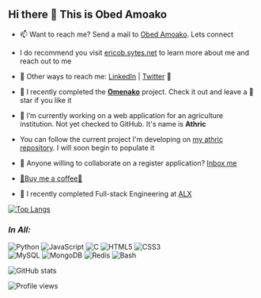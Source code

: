 ## Hi there 👋 This is Obed Amoako

- 📫 Want to reach me? Send a mail to [Obed Amoako](mailto:obedamoako92@gmail.com). Lets connect  
- I do recommend you visit [ericob.sytes.net](https://ericob.sytes.net) to learn more about me and reach out to me  
- 💬 Other ways to reach me: [LinkedIn](https://linkedin.com/in/ericob3d) | [Twitter](https://twitter.com/ObedAmoako8) :wave:  
- 🎀 I recently completed the [**Omenako**](https://github.com/Obed101/omenako) project. Check it out and leave a 🌟star if you like it
- 🔭 I’m currently working on a web application for an agriculture institution. Not yet checked to GitHub. It's name is **Athric**  
-  You can follow the current project I'm developing on [my athric repository](https://github.com/Obed101/athric). I will soon begin to populate it
- 👯 Anyone willing to collaborate on a register application? [Inbox me](mailto:obedamoako92@gmail.com)  
- [🙏Buy me a coffee🙏](https://paypal.me/ericobe)  

- :eyes: I recently completed Full-stack Engineering at [ALX](https://www.alxafrica.com)  

[![Top Langs](https://github-readme-stats.vercel.app/api/top-langs/?username=Obed101&&show_icons=true&theme=radical&layout=compact)](https://github.com/Obed101/github-readme-stats)  

### _In All:_
![Python](https://img.shields.io/badge/-Python-000000?style=flat&logo=python)
![JavaScript](https://img.shields.io/badge/-JavaScript-slateblue?style=flat&logo=javascript)
![C](https://img.shields.io/badge/-C-darkblue?style=flat&logo=c)
![HTML5](https://img.shields.io/badge/-HTML5-000000?style=flat&logo=html5)
![CSS3](https://img.shields.io/badge/-CSS3-slateblue?style=flat&logo=css3)  
![MySQL](https://img.shields.io/badge/-MySQL-darkblue?style=flat&logo=mysql)
![MongoDB](https://img.shields.io/badge/-MongoDB-blue?logo=mongodb)
![Redis](https://img.shields.io/badge/-Redis-blue?&logo=redis)
![Bash](https://img.shields.io/badge/-Bash-slateblue?style=flat&logo=linux)

![GitHub stats](https://github-readme-stats.vercel.app/api?username=Obed101&show_icons=false)  

![Profile views](https://gpvc.arturio.dev/Obed101)
